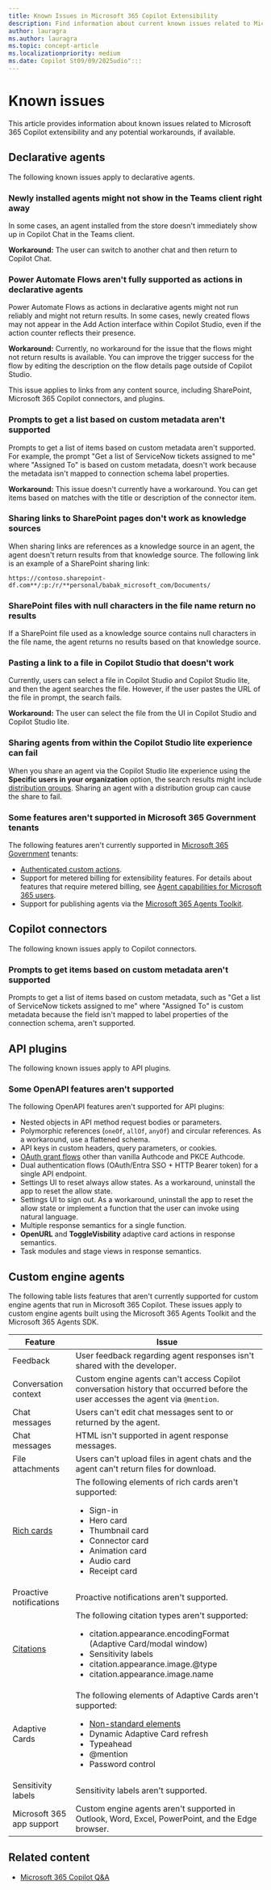 ```yaml
---
title: Known Issues in Microsoft 365 Copilot Extensibility
description: Find information about current known issues related to Microsoft 365 Copilot extensibility and the recommended workarounds.
author: lauragra
ms.author: lauragra
ms.topic: concept-article
ms.localizationpriority: medium
ms.date: Copilot St09/09/2025udio":::
---
```


# Known issues

This article provides information about known issues related to Microsoft 365 Copilot extensibility and any potential workarounds, if available.

## Declarative agents

The following known issues apply to declarative agents.

### Newly installed agents might not show in the Teams client right away

In some cases, an agent installed from the store doesn't immediately show up in Copilot Chat in the Teams client.

**Workaround:** The user can switch to another chat and then return to Copilot Chat.

### Power Automate Flows aren't fully supported as actions in declarative agents

Power Automate Flows as actions in declarative agents might not run reliably and might not return results. In some cases, newly created flows may not appear in the Add Action interface within Copilot Studio, even if the action counter reflects their presence.

**Workaround:** Currently, no workaround for the issue that the flows might not return results is available. You can improve the trigger success for the flow by editing the description on the flow details page outside of Copilot Studio.

This issue applies to links from any content source, including SharePoint, Microsoft 365 Copilot connectors, and plugins.

### Prompts to get a list based on custom metadata aren't supported

Prompts to get a list of items based on custom metadata aren't supported. For example, the prompt "Get a list of ServiceNow tickets assigned to me" where "Assigned To" is based on custom metadata, doesn't work because the metadata isn't mapped to connection schema label properties.

**Workaround:** This issue doesn't currently have a workaround. You can get items based on matches with the title or description of the connector item.

### Sharing links to SharePoint pages don't work as knowledge sources

When sharing links are references as a knowledge source in an agent, the agent doesn't return results from that knowledge source. The following link is an example of a SharePoint sharing link:

`https://contoso.sharepoint-df.com**/:p:/r/**personal/babak_microsoft_com/Documents/`

### SharePoint files with null characters in the file name return no results

If a SharePoint file used as a knowledge source contains null characters in the file name, the agent returns no results based on that knowledge source.

### Pasting a link to a file in Copilot Studio that doesn't work

Currently, users can select a file in Copilot Studio and Copilot Studio lite, and  then the agent searches the file. However, if the user pastes the URL of the file in prompt, the search fails.

**Workaround:** The user can select the file from the UI in Copilot Studio and Copilot Studio lite.

### Sharing agents from within the Copilot Studio lite experience can fail

When you share an agent via the Copilot Studio lite experience using the **Specific users in your organization** option, the search results might include [distribution groups](/microsoft-365/admin/create-groups/compare-groups#microsoft-365-groups). Sharing an agent with a distribution group can cause the share to fail.

### Some features aren't supported in Microsoft 365 Government tenants

The following features aren't currently supported in [Microsoft 365 Government](https://www.microsoft.com/microsoft-365/government) tenants:

- [Authenticated custom actions](/microsoft-365-copilot/extensibility/overview-api-plugins).
- Support for metered billing for extensibility features. For details about features that require metered billing, see [Agent capabilities for Microsoft 365 users](/microsoft-365-copilot/extensibility/prerequisites#agent-capabilities-for-microsoft-365-users).
- Support for publishing agents via the [Microsoft 365 Agents Toolkit](/microsoft-365-copilot/extensibility/build-declarative-agents).

## Copilot connectors

The following known issues apply to Copilot connectors.

### Prompts to get items based on custom metadata aren't supported

Prompts to get a list of items based on custom metadata, such as "Get a list of ServiceNow tickets assigned to me" where "Assigned To" is custom metadata because the field isn't mapped to label properties of the connection schema, aren't supported.

## API plugins

The following known issues apply to API plugins.

### Some OpenAPI features aren't supported

The following OpenAPI features aren't supported for API plugins:

- Nested objects in API method request bodies or parameters.
- Polymorphic references (`oneOf`, `allOf`, `anyOf`) and circular references. As a workaround, use a flattened schema.
- API keys in custom headers, query parameters, or cookies.
- [OAuth grant flows](https://oauth.net/2/grant-types) other than vanilla Authcode and PKCE Authcode.
- Dual authentication flows (OAuth/Entra SSO + HTTP Bearer token) for a single API endpoint.
- Settings UI to reset always allow states. As a workaround, uninstall the app to reset the allow state.
- Settings UI to sign out. As a workaround, uninstall the app to reset the allow state or implement a function that the user can invoke using natural language.
- Multiple response semantics for a single function.
- **OpenURL** and **ToggleVisbility** adaptive card actions in response semantics.
- Task modules and stage views in response semantics.

## Custom engine agents

The following table lists features that aren't currently supported for custom engine agents that run in Microsoft 365 Copilot. These issues apply to custom engine agents built using the Microsoft 365 Agents Toolkit and the Microsoft 365 Agents SDK.

| Feature | Issue |
| ------- | ----- |
| Feedback | User feedback regarding agent responses isn't shared with the developer. |
| Conversation context | Custom engine agents can't access Copilot conversation history that occurred before the user accesses the agent via `@mention`. |
| Chat messages | Users can't edit chat messages sent to or returned by the agent. |
| Chat messages | HTML isn't supported in agent response messages. |
| File attachments | Users can't upload files in agent chats and the agent can't return files for download. |
| [Rich cards](/previous-versions/azure/bot-service/dotnet/bot-builder-dotnet-add-rich-card-attachments?view=azure-bot-service-3.0#types-of-rich-cards&preserve-view=true) | The following elements of rich cards aren't supported:<ul><li>Sign-in</li><li>Hero card</li><li>Thumbnail card</li><li>Connector card</li><li>Animation card</li><li>Audio card</li><li>Receipt card</li></ul> |
| Proactive notifications | Proactive notifications aren't supported. |
| [Citations](/microsoftteams/platform/bots/how-to/bot-messages-ai-generated-content?tabs=desktop%2Cbotmessage#add-citations) | The following citation types aren't supported: <ul><li>citation.appearance.encodingFormat (Adaptive Card/modal window)</li><li>Sensitivity labels</li><li>citation.appearance.image.@type</li><li>citation.appearance.image.name </li></ul> |
| Adaptive Cards | The following elements of Adaptive Cards aren't supported:<ul><li>[Non-standard elements](https://adaptivecards.microsoft.com/?topic=Component.graph.microsoft.com/event)</li><li>Dynamic Adaptive Card refresh</li><li>Typeahead</li><li>@mention</li><li>Password control</li></ul> |
| Sensitivity labels | Sensitivity labels aren't supported. |
| Microsoft 365 app support | Custom engine agents aren't supported in Outlook, Word, Excel, PowerPoint, and the Edge browser. |

## Related content

- [Microsoft 365 Copilot Q&A](/answers/tags/466/copilot-m365-development)
